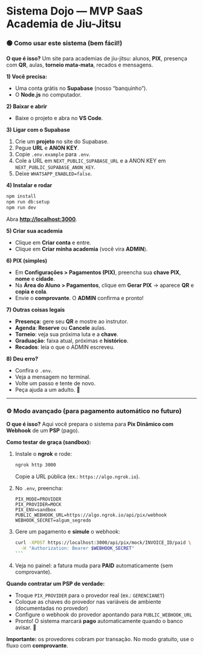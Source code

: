 # Sistema Dojo — MVP SaaS Academia de Jiu-Jitsu

### 🟢 Como usar este sistema (bem fácil!)

**O que é isso?**
Um site para academias de jiu-jitsu: alunos, **PIX**, presença com **QR**, aulas, **torneio mata-mata**, recados e mensagens.

**1) Você precisa:**

* Uma conta grátis no **Supabase** (nosso “banquinho”).
* O **Node.js** no computador.

**2) Baixar e abrir**

* Baixe o projeto e abra no **VS Code**.

**3) Ligar com o Supabase**

1. Crie um **projeto** no site do Supabase.
2. Pegue **URL** e **ANON KEY**.
3. Copie `.env.example` para `.env`.
4. Cole a URL em `NEXT_PUBLIC_SUPABASE_URL` e a ANON KEY em `NEXT_PUBLIC_SUPABASE_ANON_KEY`.
5. Deixe `WHATSAPP_ENABLED=false`.

**4) Instalar e rodar**

```bash
npm install
npm run db:setup
npm run dev
```

Abra **[http://localhost:3000](http://localhost:3000)**.

**5) Criar sua academia**

* Clique em **Criar conta** e entre.
* Clique em **Criar minha academia** (você vira **ADMIN**).

**6) PIX (simples)**

* Em **Configurações > Pagamentos (PIX)**, preencha sua **chave PIX**, **nome** e **cidade**.
* Na **Área do Aluno > Pagamentos**, clique em **Gerar PIX** → aparece **QR** e **copia e cola**.
* Envie o **comprovante**. O **ADMIN** confirma e pronto!

**7) Outras coisas legais**

* **Presença**: gere seu **QR** e mostre ao instrutor.
* **Agenda**: **Reserve** ou **Cancele** aulas.
* **Torneio**: veja sua próxima luta e a **chave**.
* **Graduação**: faixa atual, próximas e **histórico**.
* **Recados**: leia o que o ADMIN escreveu.

**8) Deu erro?**

* Confira o `.env`.
* Veja a mensagem no terminal.
* Volte um passo e tente de novo.
* Peça ajuda a um adulto. 🙂

---

### ⚙️ Modo avançado (para pagamento automático no futuro)

**O que é isso?**
Aqui você prepara o sistema para **Pix Dinâmico com Webhook** de um **PSP** (pago).

**Como testar de graça (sandbox):**

1. Instale o **ngrok** e rode:

   ```bash
   ngrok http 3000
   ```

   Copie a URL pública (ex.: `https://algo.ngrok.io`).
2. No `.env`, preencha:

   ```
   PIX_MODE=PROVIDER
   PIX_PROVIDER=MOCK
   PIX_ENV=sandbox
   PUBLIC_WEBHOOK_URL=https://algo.ngrok.io/api/pix/webhook
   WEBHOOK_SECRET=algum_segredo
   ```
3. Gere um pagamento e **simule** o webhook:

   ````bash
   curl -XPOST https://localhost:3000/api/pix/mock/INVOICE_ID/paid \
     -H "Authorization: Bearer $WEBHOOK_SECRET"
   ```
   ````
4. Veja no painel: a fatura muda para **PAID** automaticamente (sem comprovante).

**Quando contratar um PSP de verdade:**

* Troque `PIX_PROVIDER` para o provedor real (ex.: `GERENCIANET`)
* Coloque as chaves do provedor nas variáveis de ambiente (documentadas no provedor)
* Configure o webhook do provedor apontando para `PUBLIC_WEBHOOK_URL`
* Pronto! O sistema marcará **pago** automaticamente quando o banco avisar. 🎉

**Importante:** os provedores cobram por transação. No modo gratuito, use o fluxo com **comprovante**.
